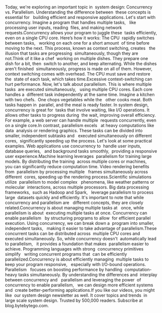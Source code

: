 Today, we're exploring an important topic in  system design: Concurrency vs. Parallelism. Understanding the difference between  these concepts is essential for   building efficient and responsive applications. Let's start with concurrency. Imagine a program that handles multiple tasks,   like processing user inputs, reading  files, and making network requests.Concurrency allows your program to juggle these  tasks efficiently, even on a single CPU core. Here’s how it works: The CPU  rapidly switches between tasks,   working on each one for a short amount  of time before moving to the next. This process, known as context switching, creates   the illusion that tasks are progressing  simultaneously, though they are not.Think of it like a chef  working on multiple dishes. They prepare one dish for a bit, then  switch to another, and keep alternating. While the dishes aren't finished  simultaneously, progress is made on all of them. However, context switching comes with overhead. The CPU must save and restore the  state of each task, which takes time.Excessive context-switching can hurt performance. Now, let's talk about parallelism. This is where multiple tasks  are executed simultaneously,   using multiple CPU cores. Each core handles a  different task independently at the same time. Imagine a kitchen with two chefs.  One chops vegetables while the   other cooks meat. Both tasks happen in  parallel, and the meal is ready faster. In system design, concurrency is great for  tasks that involve waiting, like I/O operations. It allows other tasks to progress during  the wait, improving overall efficiency. For example, a web server can handle multiple  requests concurrently, even on a single core.In contrast, parallelism excels   at heavy computations like data  analysis or rendering graphics. These tasks can be divided into  smaller, independent subtasks and   executed simultaneously on different cores,  significantly speeding up the process. Let's look at some practical examples. Web applications use concurrency to  handle user inputs, database queries,   and background tasks smoothly,  providing a responsive user experience.Machine learning leverages  parallelism for training large models. By distributing the training  across multiple cores or machines,   you can significantly reduce computation time. Video rendering benefits from  parallelism by processing multiple   frames simultaneously across different  cores, speeding up the rendering process.Scientific simulations utilize  parallelism to model complex   phenomena, like weather patterns or molecular  interactions, across multiple processors. Big data processing frameworks,  such as Hadoop and Spark,   leverage parallelism to process large  datasets quickly and efficiently. It's important to note that while  concurrency and parallelism are   different concepts, they are closely related.Concurrency is about managing multiple tasks at   once, while parallelism is about  executing multiple tasks at once. Concurrency can enable parallelism   by structuring programs to allow  for efficient parallel execution. Using concurrency, we can break down a  program into smaller, independent tasks,   making it easier to take advantage of parallelism.These concurrent tasks can be distributed across  multiple CPU cores and executed simultaneously. So, while concurrency doesn't  automatically lead to parallelism,   it provides a foundation that makes  parallelism easier to achieve. Programming languages with strong  concurrency primitives simplify   writing concurrent programs that  can be efficiently parallelized.Concurrency is about efficiently managing  multiple tasks to keep your program responsive,   especially with I/O-bound operations. Parallelism   focuses on boosting performance by handling  computation-heavy tasks simultaneously. By understanding the differences and  interplay between concurrency and   parallelism and leveraging the power  of concurrency to enable parallelism,   we can design more efficient systems and  create better-performing applications.If you like our videos, you might like  our system design newsletter as well. It cover topics and trends  in large scale system design. Trusted by 500,000 readers. Subscribe at blog.bytebytego.com.